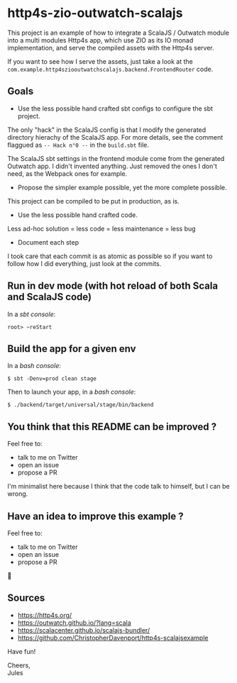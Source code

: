 # http4s-zio-outwatch-scalajs

This project is an example of how to integrate a ScalaJS / Outwatch module into a multi modules Http4s app, 
which use ZIO as its IO monad implementation, and serve the compiled assets with the Http4s server.

If you want to see how I serve the assets, just take a look at the `com.example.http4sziooutwatchscalajs.backend.FrontendRouter` code.

## Goals

 - Use the less possible hand crafted sbt configs to configure the sbt project.

The only "hack" in the ScalaJS config is that I modify the generated directory hierachy of the ScalaJS app.
For more details, see the comment flaggued as `-- Hack n°0 --` in the `build.sbt` file.

The ScalaJS sbt settings in the frontend module come from the generated Outwatch app. I didn't invented anything.
Just removed the ones I don't need, as the Webpack ones for example.

 - Propose the simpler example possible, yet the more complete possible.

This project can be compiled to be put in production, as is.

 - Use the less possible hand crafted code.

Less ad-hoc solution = less code = less maintenance = less bug

 - Document each step

I took care that each commit is as atomic as possible so if you want to follow how I did everything, just look at the commits.

## Run in dev mode (with hot reload of both Scala and ScalaJS code)

In a *sbt console*:

`root> ~reStart`

## Build the app for a given env

In a *bash console*:

`$ sbt -Denv=prod clean stage`

Then to launch your app, in a *bash console*:

`$ ./backend/target/universal/stage/bin/backend`

## You think that this README can be improved ?
 
Feel free to:
 - talk to me on Twitter 
 - open an issue
 - propose a PR 
 
I'm minimalist here because I think that the code talk to himself, but I can be wrong.

## Have an idea to improve this example ?

Feel free to:
 - talk to me on Twitter 
 - open an issue
 - propose a PR 
 
 🙂
 
 
## Sources

 - https://http4s.org/
 - https://outwatch.github.io/?lang=scala
 - https://scalacenter.github.io/scalajs-bundler/
 - https://github.com/ChristopherDavenport/http4s-scalajsexample



Have fun!

Cheers,    
Jules